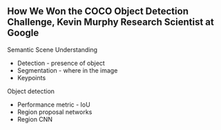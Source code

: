 ## How We Won the COCO Object Detection Challenge, Kevin Murphy Research Scientist at Google ##


Semantic Scene Understanding

* Detection - presence of object
* Segmentation - where in the image
* Keypoints 

Object detection

* Performance metric - IoU
* Region proposal networks
* Region CNN